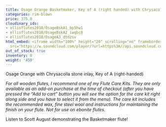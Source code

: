 ```yaml
---
title: Osage Orange Basketmaker, Key of A (right handed) with Chrysacolla stone inlay
categories: rim-blown
price: 375.0
cloudinary_ids:
- ellisflutes2018/OsageBskA1_bp5hw1
- ellisflutes2018/OsageBskA2_iwqbc8
- ellisflutes2018/OsageA3_dtdzsv
html_embed: <iframe width="100%" height="20" scrolling="no" frameborder="no" allow="autoplay"
  src="https://w.soundcloud.com/player/?url=https%3A//api.soundcloud.com/tracks/536548146&color=%23ff5500&inverse=false&auto_play=false&show_user=true"></iframe>
out_of_stock: true
inventory: 0
weight: '450'
---
```


Osage Orange with Chrysacolla stone inlay, Key of A (right-handed)

*For all wooden flutes, I recommend one of my Flute Care Kits.  They are only available as an add-on purchase at the time of checkout (after you have pressed the “Add to cart” button you will see the option for the care kit right along side and you have to select it from the menu). The care kit includes the recommended wax, fine steel wool and instructions for maintaining the finish on your flute.  Not for use on ebonite flutes.*

Listen to Scott August demonstrating the Basketmaker flute!
